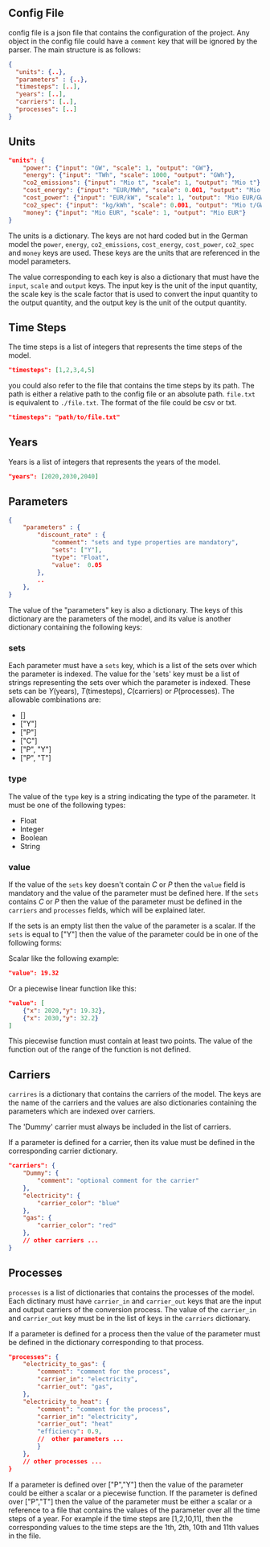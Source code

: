## Config File

config file is a json file that contains the configuration of the project.
Any object in the config file could have a `comment` key that will be ignored by the parser. The main structure is as follows:

```json
{
  "units": {..},
  "parameters" : {..},
  "timesteps": [..],
  "years": [..],
  "carriers": [..],
  "processes": [..]
}
```

## Units

```json
"units": {
    "power": {"input": "GW", "scale": 1, "output": "GW"},
    "energy": {"input": "TWh", "scale": 1000, "output": "GWh"},
    "co2_emissions": {"input": "Mio t", "scale": 1, "output": "Mio t"},
    "cost_energy": {"input": "EUR/MWh", "scale": 0.001, "output": "Mio EUR/GWh"},
    "cost_power": {"input": "EUR/kW", "scale": 1, "output": "Mio EUR/GW"},
    "co2_spec": {"input": "kg/kWh", "scale": 0.001, "output": "Mio t/GWh"},
    "money": {"input": "Mio EUR", "scale": 1, "output": "Mio EUR"}
}
```

The units is a dictionary. The keys are not hard coded but in the German model the `power`, `energy`, `co2_emissions`, `cost_energy`, `cost_power`, `co2_spec` and `money` keys are used. These keys are the units that are referenced in the model parameters.

The value corresponding to each key is also a dictionary that must have the `input`, `scale` and `output` keys. The input key is the unit of the input quantity, the scale key is the scale factor that is used to convert the input quantity to the output quantity, and the output key is the unit of the output quantity.

## Time Steps

The time steps is a list of integers that represents the time steps of the model.

```json
"timesteps": [1,2,3,4,5]
```

you could also refer to the file that contains the time steps by its path. The path is either a relative path to the config file or an absolute path. `file.txt` is equivalent to `./file.txt`. The format of the file could be csv or txt.

```json
"timesteps": "path/to/file.txt"
```

## Years

Years is a list of integers that represents the years of the model.

```json
"years": [2020,2030,2040]
```

## Parameters

```json
{
    "parameters" : {
        "discount_rate" : {
            "comment": "sets and type properties are mandatory",
            "sets": ["Y"], 
            "type": "Float",
            "value":  0.05
        }, 
        ..
    },
}
```

The value of the "parameters" key is also a dictionary. The keys of this dictionary are the parameters of the model, and its value is another dictionary containing the following keys:

### sets

Each parameter must have a `sets` key, which is a list of the sets over which the parameter is indexed.  The value for the 'sets' key must be a list of strings representing the sets over which the parameter is indexed. These sets can be $Y$(years), $T$(timesteps), $C$(carriers) or $P$(processes). The allowable combinations are:

- []
- ["Y"]
- ["P"]
- ["C"]
- ["P", "Y"]
- ["P", "T"]

### type

The value of the `type` key is a string indicating the type of the parameter. It must be one of the following types:

- Float
- Integer
- Boolean
- String

### value

If the value of the `sets` key doesn't contain $C$ or $P$ then the `value` field is mandatory and the value of the parameter must be defined here. If the `sets` contains  $C$ or $P$ then the value of the parameter must be defined in the  `carriers` and `processes` fields, which will be explained later.

If the sets is an empty list then the value of the parameter is a scalar.
If the `sets` is equal to ["Y"] then the value of the parameter could be in one of the following forms:

Scalar like the following example:

```json
"value": 19.32
```

Or a piecewise linear function like this:

```json
"value": [
    {"x": 2020,"y": 19.32},
    {"x": 2030,"y": 32.2}
]
```

This piecewise function must contain at least two points.
The value of the function out of the range of the function is not defined.

## Carriers

`carrires` is a dictionary that contains the carriers of the model.
The keys are the name of the carriers and the values are also dictionaries containing the parameters which are indexed over carriers.

The 'Dummy' carrier must always be included in the list of carriers.

If a parameter is defined for a carrier, then its value must be defined in the corresponding carrier dictionary.

```json
"carriers": {
    "Dummy": {
        "comment": "optional comment for the carrier"
    },
    "electricity": {
        "carrier_color": "blue" 
    },
    "gas": {
        "carrier_color": "red"
    },
    // other carriers ...
}
```

## Processes

`processes` is a list of dictionaries that contains the processes of the model. Each dictinary must have `carrier_in` and `carrier_out` keys that are the input and output carriers of the conversion process. The value of the `carrier_in` and `carrier_out` key must be in the list of keys in the `carriers` dictionary.

If a parameter is defined for a process then the value of the parameter must be defined in the dictionary corresponding to that process.

```json
"processes": {
    "electricity_to_gas": {
        "comment": "comment for the process",
        "carrier_in": "electricity",
        "carrier_out": "gas",
    },
    "electricity_to_heat": {
        "comment": "comment for the process",
        "carrier_in": "electricity",
        "carrier_out": "heat"
        "efficiency": 0.9,
        //  other parameters ...
        }
    },
    // other processes ...
}
```

If a parameter is defined over ["P","Y"] then the value of the parameter could be either a scalar or a piecewise function. If the parameter is defined over ["P","T"] then the value of the parameter must be either a scalar or a reference to a file that contains the values of the parameter over all the time steps of a year. For example if the time steps are [1,2,10,11], then the corresponding values to the time steps are the 1th, 2th, 10th and 11th values in the file.

